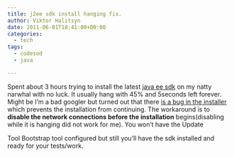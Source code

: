 ```yaml
---
title: j2ee sdk install hanging fix.
author: Viktor Halitsyn
date: 2011-06-01T18:41:00+00:00
categories:
  - tech
tags:
  - codesod
  - java

---
```

Spent about 3 hours trying to install the latest [java ee sdk][1] on my natty narwhal with no luck. It usually hang with 45% and 5seconds left forever. Might be I&#8217;m a bad googler but turned out that there [is a bug in the installer][2] which prevents the installation from continuing. The workaround is to **disable the network connections before the installation** begins(disabling while it is hanging did not work for me). You won&#8217;t have the Update
       
Tool Bootstrap tool configured but still you&#8217;ll have the sdk installed and ready for your tests/work.

 [1]: http://www.oracle.com/technetwork/java/javaee/downloads/index.html
 [2]: http://markmail.org/message/xtjq2rvka2qd3drn